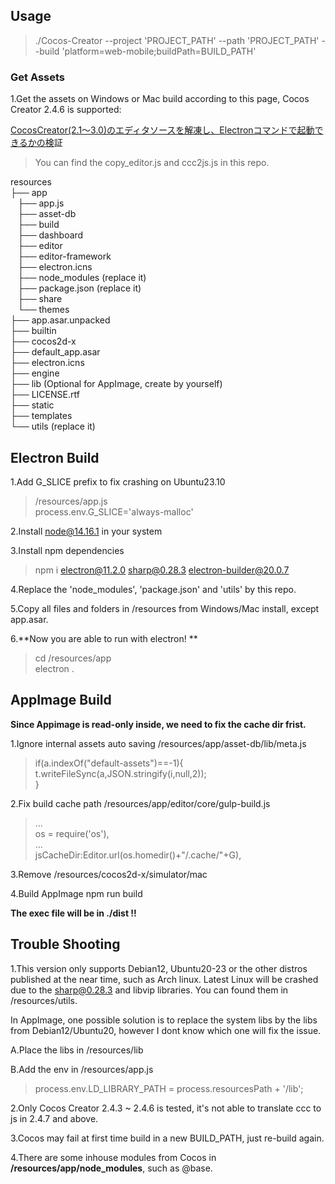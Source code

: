 Usage
-------
> ./Cocos-Creator -\-project 'PROJECT_PATH' -\-path 'PROJECT_PATH' -\-build 'platform=web-mobile;buildPath=BUILD_PATH'

### Get Assets
1.Get the assets on Windows or Mac build according to this page, Cocos Creator 2.4.6 is supported:

[CocosCreator(2.1～3.0)のエディタソースを解凍し、Electronコマンドで起動できるかの検](https://qiita.com/chooaya/items/d2ed0caa31c336973226 "CocosCreator(2.1～3.0)のエディタソースを解凍し、Electronコマンドで起動できるかの検")証



> You can find the copy_editor.js and ccc2js.js in this repo.

resources <br>
├── app <br>
&nbsp;&nbsp;     ├── app.js <br>
&nbsp;&nbsp;    ├── asset-db <br>
&nbsp;&nbsp;    ├── build <br>
&nbsp;&nbsp;    ├── dashboard <br>
&nbsp;&nbsp;    ├── editor <br>
&nbsp;&nbsp;    ├── editor-framework <br>
&nbsp;&nbsp;    ├── electron.icns <br>
&nbsp;&nbsp;    ├── node_modules  (replace it) <br>
&nbsp;&nbsp;    ├── package.json  (replace it) <br>
&nbsp;&nbsp;    ├── share <br>
 &nbsp;&nbsp;   └── themes <br>
├── app.asar.unpacked <br>
├── builtin <br>
├── cocos2d-x <br>
├── default_app.asar <br>
├── electron.icns <br>
├── engine <br>
├── lib     (Optional for AppImage, create by yourself) <br>
├── LICENSE.rtf <br>
├── static <br>
├── templates <br>
└── utils  (replace it) <br>

Electron Build
-------

1.Add G_SLICE prefix to fix crashing on Ubuntu23.10
>  /resources/app.js <br>
>process.env.G_SLICE='always-malloc'

2.Install node@14.16.1 in your system

3.Install npm dependencies
> npm i  electron@11.2.0 sharp@0.28.3 electron-builder@20.0.7

4.Replace the 'node_modules', 'package.json' and 'utils' by this repo.

5.Copy all files and folders in /resources from Windows/Mac install, except app.asar. 

6.**Now you are able to run with electron! **
> cd /resources/app <br>
electron .



AppImage Build
-------
**Since Appimage is read-only inside, we need to fix the cache dir frist.**

1.Ignore internal assets auto saving /resources/app/asset-db/lib/meta.js

> if(a.indexOf("default-assets")==-1){ <br>
    t.writeFileSync(a,JSON.stringify(i,null,2));<br>
}

2.Fix build cache path /resources/app/editor/core/gulp-build.js

> ...<br>
os = require('os'),<br>
...<br>
jsCacheDir:Editor.url(os.homedir()+"/.cache/"+G),
    
3.Remove /resources/cocos2d-x/simulator/mac

4.Build AppImage
npm run build

**The exec file will be in ./dist !!**


Trouble Shooting
-------

1.This version only supports Debian12, Ubuntu20-23 or the other distros published at the near time, such as Arch linux. Latest Linux will be crashed due to the sharp@0.28.3 and libvip libraries. You can found them in /resources/utils.

In AppImage, one possible solution is to replace the system libs by the libs from Debian12/Ubuntu20, however I dont know which one will fix the issue.

   A.Place the libs in /resources/lib

   B.Add the env in /resources/app.js
   > process.env.LD_LIBRARY_PATH = process.resourcesPath + '/lib';
    
2.Only Cocos Creator 2.4.3 ~ 2.4.6 is tested, it's not able to translate ccc to js in 2.4.7 and above.

3.Cocos may fail at first time build in a new BUILD_PATH, just re-build again.

4.There are some inhouse modules from Cocos in **/resources/app/node_modules**, such as @base.
    

